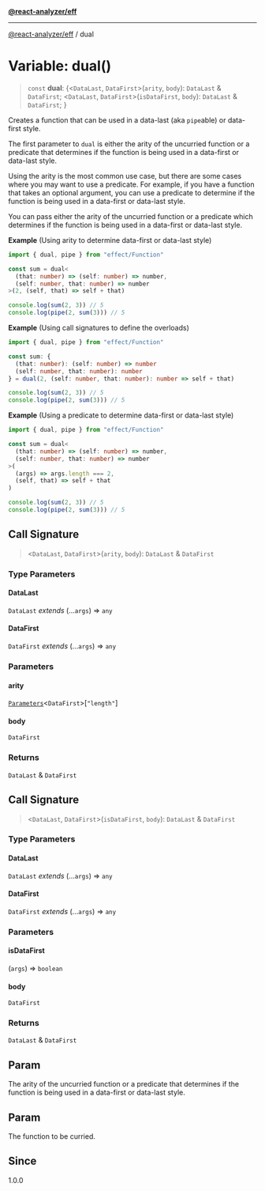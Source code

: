 [**@react-analyzer/eff**](../README.md)

***

[@react-analyzer/eff](../README.md) / dual

# Variable: dual()

> `const` **dual**: \{\<`DataLast`, `DataFirst`\>(`arity`, `body`): `DataLast` & `DataFirst`; \<`DataLast`, `DataFirst`\>(`isDataFirst`, `body`): `DataLast` & `DataFirst`; \}

Creates a function that can be used in a data-last (aka `pipe`able) or
data-first style.

The first parameter to `dual` is either the arity of the uncurried function
or a predicate that determines if the function is being used in a data-first
or data-last style.

Using the arity is the most common use case, but there are some cases where
you may want to use a predicate. For example, if you have a function that
takes an optional argument, you can use a predicate to determine if the
function is being used in a data-first or data-last style.

You can pass either the arity of the uncurried function or a predicate
which determines if the function is being used in a data-first or
data-last style.

**Example** (Using arity to determine data-first or data-last style)

```ts
import { dual, pipe } from "effect/Function"

const sum = dual<
  (that: number) => (self: number) => number,
  (self: number, that: number) => number
>(2, (self, that) => self + that)

console.log(sum(2, 3)) // 5
console.log(pipe(2, sum(3))) // 5
```

**Example** (Using call signatures to define the overloads)

```ts
import { dual, pipe } from "effect/Function"

const sum: {
  (that: number): (self: number) => number
  (self: number, that: number): number
} = dual(2, (self: number, that: number): number => self + that)

console.log(sum(2, 3)) // 5
console.log(pipe(2, sum(3))) // 5
```

**Example** (Using a predicate to determine data-first or data-last style)

```ts
import { dual, pipe } from "effect/Function"

const sum = dual<
  (that: number) => (self: number) => number,
  (self: number, that: number) => number
>(
  (args) => args.length === 2,
  (self, that) => self + that
)

console.log(sum(2, 3)) // 5
console.log(pipe(2, sum(3))) // 5
```

## Call Signature

> \<`DataLast`, `DataFirst`\>(`arity`, `body`): `DataLast` & `DataFirst`

### Type Parameters

#### DataLast

`DataLast` *extends* (...`args`) => `any`

#### DataFirst

`DataFirst` *extends* (...`args`) => `any`

### Parameters

#### arity

[`Parameters`](https://www.typescriptlang.org/docs/handbook/utility-types.html#parameterstype)\<`DataFirst`\>\[`"length"`\]

#### body

`DataFirst`

### Returns

`DataLast` & `DataFirst`

## Call Signature

> \<`DataLast`, `DataFirst`\>(`isDataFirst`, `body`): `DataLast` & `DataFirst`

### Type Parameters

#### DataLast

`DataLast` *extends* (...`args`) => `any`

#### DataFirst

`DataFirst` *extends* (...`args`) => `any`

### Parameters

#### isDataFirst

(`args`) => `boolean`

#### body

`DataFirst`

### Returns

`DataLast` & `DataFirst`

## Param

The arity of the uncurried function or a predicate that determines if the function is being used in a data-first or data-last style.

## Param

The function to be curried.

## Since

1.0.0
